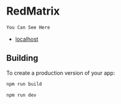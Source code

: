 # RedMatrix

```bash
You Can See Here 
```
- [localhost](https://rama-404.github.io/RedMatrix/)




## Building

To create a production version of your app:

```bash
npm run build
```

```bash
npm run dev
```
